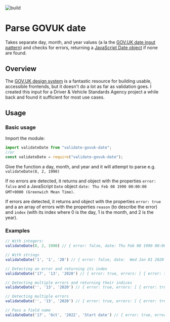 ![build](https://github.com/jrmedd/user-time/actions/workflows/main.yml/badge.svg)

# Parse GOVUK date
Takes separate day, month, and year values (a la the [GOV.UK date input pattern](https://design-system.service.gov.uk/components/date-input/)) and checks for errors, returning a [JavaScript Date object](https://developer.mozilla.org/en-US/docs/Web/JavaScript/Reference/Global_Objects/Date) if none are found.

## Overview

The [GOV.UK design system](https://design-system.service.gov.uk/) is a fantastic resource for building usable, accessible frontends, but it doesn't do a lot as far as validation goes. I created this input for a Driver & Vehicle Standards Agency project a while back and found it sufficient for most use cases.


## Usage

### Basic usage

Import the module:

```js
import validateDate from "validate-govuk-date";
//or
const validateDate = require("validate-govuk-date");
```

Give the function a day, month, and year and it will attempt to parse e.g. `validateDate(8, 2, 1990)`

If no errors are detected, it returns and object with the properties `error: false` and a JavaScript `Date` object `date: Thu Feb 08 1990 00:00:00 GMT+0000 (Greenwich Mean Time)`.

If errors are detected, it returns and object with the properties `error: true` and a an array of errors with the properties `reason` (to describe the error) and `index` (with its index where 0 is the day, 1 is the month, and 2 is the year).

### Examples

```js
// With integers:
validateDate(8, 2, 1990) // { error: false, date: Thu Feb 08 1990 00:00:00 GMT+0000 (Greenwich Mean Time) }

// With strings
validateDate('1', '1', '20') // { error: false, date:  Wed Jan 01 2020 00:00:00 GMT+0000 (Greenwich Mean Time) }

// Detecting an error and returning its index
validateDate('17', '13', '2020') // { error: true, errors: [ { error: true, reason: "'Date' month must be between 1 and 12", index: 1 } ] }

// Detecting multiple errors and returning their indices
validateDate('', '13', '2020') // { error: true, errors: [ { error: true, reason: "'Date' must include a day", index: 0 }, { error: true, reason: "'Date' month must be between 1 and 12", index: 1 } ] }

// Detecting multiple errors
validateDate('', '13', '2020') // { error: true, errors: [ { error: true, reason: "'Date' must include a day", index: 0 }, { error: true, reason: "'Date' month must be between 1 and 12", index: 1 } ] }

// Pass a field name
validateDate('17', 'Oct', '2022', 'Start date') // { error: true, errors: [ { error: true, reason: "'Start date' month must be a number", index: 1 } ] }
```
